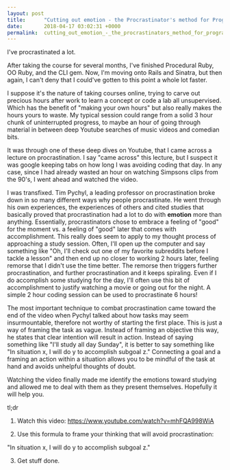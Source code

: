 ```yaml
---
layout: post
title:      "Cutting out emotion - the Procrastinator's method for Programming "
date:       2018-04-17 03:02:31 +0000
permalink:  cutting_out_emotion_-_the_procrastinators_method_for_programming
---
```



I've procrastinated a lot. 

After taking the course for several months,  I've finished Procedural Ruby, OO Ruby, and the CLI gem.  Now,  I'm moving onto Rails and Sinatra, but then again, I can't deny that I could've gotten to this point a whole lot faster. 

I suppose it's the nature of taking courses online, trying to carve out precious hours after work to learn a concept or code a lab all unsupervised.  Which has the benefit of "making your own hours" but also really makes the hours yours to waste.  My typical session could range from a solid 3 hour chunk of uninterrupted progress, to maybe an hour of going through material in between deep Youtube searches of music videos and comedian bits.  

It was through one of these deep dives on Youtube, that I came across a lecture on procrastination.  I say "came across" this lecture, but I suspect it was google keeping tabs on how long I was avoiding coding that day.  In any case, since I had already wasted an hour on watching Simpsons clips from the 90's, I went ahead and watched the video.  

I was transfixed.  Tim Pychyl, a leading professor on procrastination broke down in so many different ways why people procrastinate.  He went through his own experiences, the experiences of others and cited studies that basically proved that procrastination had a lot to do with **emotion** more than anything.   Essentially, procrastinators chose to embrace a feeling of "good" for the moment vs. a feeling of "good" later that comes with accomplishment.  This really does seem to apply to my thought process of approaching a study session.  Often, I'll open up the computer and say something like "Oh, I'll check out one of my favorite subreddits before I tackle a lesson" and then end up no closer to working 2 hours later, feeling remorse that I didn't use the time better.  The remorse then triggers further procrastination, and further procrastination and it keeps spiraling.  Even if I do accomplish some studying for the day, I'll often use this bit of accomplishment to justify watching a movie or going out for the night.  A simple 2 hour coding session can be used to procrastinate 6 hours! 

The most important technique to combat procrastination came toward the end of the video when Pychyl talked about how tasks may seem insurmountable, therefore not worthy of starting the first place.  This is just a way of framing the task as vague.  Instead of framing an objective this way,  he states that clear intention will result in action.  Instead of saying something like "I'll study all day Sunday",  it is better to say something like "In situation x, I will do y to accomplish subgoal z."  Connecting a goal and a framing an action within a situation allows you to be mindful of the task at hand and avoids unhelpful thoughts of doubt.   

Watching the video finally made me identify the emotions toward studying and allowed me to deal with them as they present themselves.  Hopefully it will help you.  

tl;dr 
1. Watch this video: 
https://www.youtube.com/watch?v=mhFQA998WiA

2. Use this formula to frame your thinking that will avoid procrastination:

"In situation x, I will do y to accomplish subgoal z."

3. Get stuff done. 


